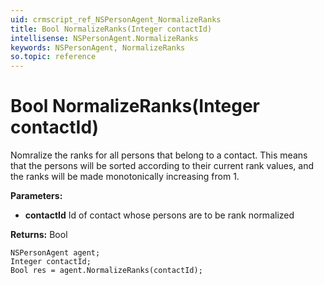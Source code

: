 ```yaml
---
uid: crmscript_ref_NSPersonAgent_NormalizeRanks
title: Bool NormalizeRanks(Integer contactId)
intellisense: NSPersonAgent.NormalizeRanks
keywords: NSPersonAgent, NormalizeRanks
so.topic: reference
---
```


# Bool NormalizeRanks(Integer contactId)

Nomralize the ranks for all persons that belong to a contact. This means that the persons will be sorted according to their current rank values, and the ranks will be made monotonically increasing from 1.

**Parameters:**
 - **contactId** Id of contact whose persons are to be rank normalized

**Returns:** Bool

```crmscript
NSPersonAgent agent;
Integer contactId;
Bool res = agent.NormalizeRanks(contactId);
```

